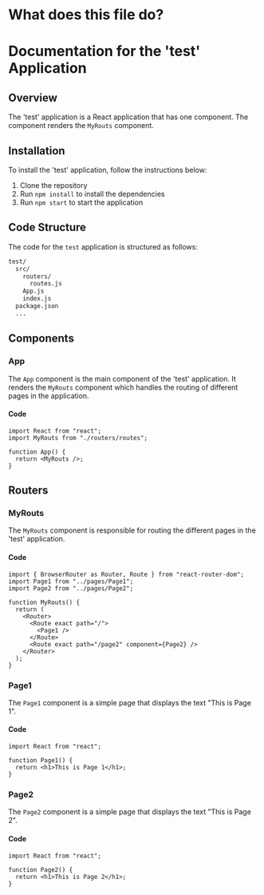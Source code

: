 # What does this file do? 

# Documentation for the 'test' Application

## Overview
The 'test' application is a React application that has one component. The component renders the `MyRouts` component.

## Installation
To install the 'test' application, follow the instructions below:
1. Clone the repository
2. Run `npm install` to install the dependencies
3. Run `npm start` to start the application

## Code Structure
The code for the `test` application is structured as follows:
```bash
test/
  src/
    routers/
      routes.js
    App.js
    index.js
  package.json
  ...
```

## Components
### App
The `App` component is the main component of the 'test' application. It renders the `MyRouts` component which handles the routing of different pages in the application.

#### Code
```
import React from "react";
import MyRouts from "./routers/routes";

function App() {
  return <MyRouts />;
}
```

## Routers
### MyRouts
The `MyRouts` component is responsible for routing the different pages in the 'test' application.

#### Code
```
import { BrowserRouter as Router, Route } from "react-router-dom";
import Page1 from "../pages/Page1";
import Page2 from "../pages/Page2";

function MyRouts() {
  return (
    <Router>
      <Route exact path="/">
        <Page1 />
      </Route>
      <Route exact path="/page2" component={Page2} />
    </Router>
  );
}
```

### Page1
The `Page1` component is a simple page that displays the text "This is Page 1".

#### Code
```
import React from "react";

function Page1() {
  return <h1>This is Page 1</h1>;
}
```

### Page2
The `Page2` component is a simple page that displays the text "This is Page 2".

#### Code
```
import React from "react";

function Page2() {
  return <h1>This is Page 2</h1>;
}
```